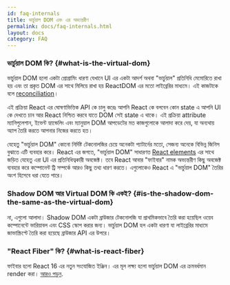 ```yaml
---
id: faq-internals
title: ভার্চুয়াল DOM এবং এর অভ্যন্তরীণ
permalink: docs/faq-internals.html
layout: docs
category: FAQ
---
```


### ভার্চুয়াল DOM কি? {#what-is-the-virtual-dom}

ভার্চুয়াল DOM হলো একটা প্রোগ্রামিং ধারণা যেখানে UI এর একটা আদর্শ অথবা "ভার্চুয়াল" প্রতিনিধি মেমোরিতে রাখা হয় এবং তা প্রকৃত DOM এর সাথে মিলিয়ে রাখা হয় ReactDOM এর মতো লাইব্রেরির মাধ্যমে। এই কাজটাকে বলে [reconciliation](/docs/reconciliation.html)।

এই প্রক্রিয়া React এর ঘোষণাভিত্তিক API কে চালু করেঃ আপনি React কে বলবেন কোন state এ আপনি UI কে দেখতে চান আর React নিশ্চিত করবে যাতে DOM সেই state এ থাকে। এই প্রক্রিয়া attribute ম্যানিপুলেশান, ইভেন্ট হ্যান্ডেলিং এবং ম্যানুয়াল DOM আপডেটের মত কাজগুলোকে আলাদা করে দেয়, যা অন্যথায় অ্যাপ তৈরি করতে আপনার  নিজের করতে হত। 

যেহেতু "ভার্চুয়াল DOM" কোনো নির্দিষ্ট টেকনোলজির চেয়ে অনেকটা প্যাটার্নের মতো, সেজন্য অনেকে বিভিন্ন জিনিস বুঝাতে এটি ব্যবহার করে।  React এর জগতে, "ভার্চুয়াল DOM" সাধারণত [React elements](/docs/rendering-elements.html) এর সাথে জড়িত যেহেতু এরা UI এর প্রতিনিধিত্বকারী অবজেক্ট। তবে React আবার "ফাইবার" নামক অভ্যন্তরীণ কিছু অবজেক্ট ব্যবহার করে কম্পোনেন্ট  ট্রি সম্পর্কে আরও কিছু তথ্য ধারণ করতে। এগুলোকেও React এ "ভার্চুয়াল DOM" তৈরির অংশ হিসেবে ধরা যেতে পারে।

### Shadow DOM আর Virtual DOM কি একই? {#is-the-shadow-dom-the-same-as-the-virtual-dom}

না, এগুলো আলাদা। Shadow DOM একটা ব্রাউজার টেকনোলজি যা প্রাথমিকভাবে তৈরি করা হয়েছিল ওয়েব কম্পোনেন্টে ভারিয়াবল এবং CSS স্কোপ করার জন্য। ভার্চুয়াল DOM হল একটা ধারণা যা লাইব্রেরির মাধ্যমে জাভাস্ক্রিপ্টে তৈরি করা হয়েছে ব্রাউজার API এর উপরে।

### "React Fiber" কি? {#what-is-react-fiber}

ফাইবার হলো React 16 এর নতুন সংযোজিত ইঞ্জিন। এর মূল লক্ষ্য হলো ভার্চুয়াল DOM এর ক্রমবর্ধমান render করা। [আরও পড়ুন](https://github.com/acdlite/react-fiber-architecture).
